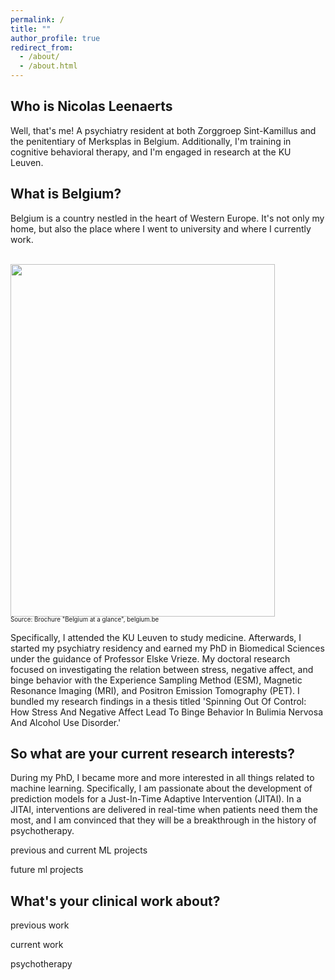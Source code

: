 ```yaml
---
permalink: /
title: ""
author_profile: true
redirect_from:
  - /about/
  - /about.html
---
```


## Who is Nicolas Leenaerts

Well, that's me! A psychiatry resident at both Zorggroep Sint-Kamillus and the penitentiary of Merksplas in Belgium. Additionally, I'm training in cognitive behavioral therapy, and I'm engaged in research at the KU Leuven.

## What is Belgium?
Belgium is a country nestled in the heart of Western Europe. It's not only my home, but also the place where I went to university and where I currently work.

<br/><img src='/images/Belgium.png' width="423" height="564">
<br/><sup><sub>Source: Brochure "Belgium at a glance", belgium.be</sub></sup>

Specifically, I attended the KU Leuven to study medicine. Afterwards, I started my psychiatry residency and earned my PhD in Biomedical Sciences under the guidance of Professor Elske Vrieze. My doctoral research focused on investigating the relation between stress, negative affect, and binge behavior with the Experience Sampling Method (ESM), Magnetic Resonance Imaging (MRI), and Positron Emission Tomography (PET). I bundled my research findings in a thesis titled 'Spinning Out Of Control: How Stress And Negative Affect Lead To Binge Behavior In Bulimia Nervosa And Alcohol Use Disorder.'

## So what are your current research interests?

During my PhD, I became more and more interested in all things related to machine learning. Specifically, I am passionate about the development of prediction models for a Just-In-Time Adaptive Intervention (JITAI). In a JITAI, interventions are delivered in  real-time when patients need them the most, and I am convinced that they will be a breakthrough in the history of psychotherapy.

previous and current ML projects

future ml projects

## What's your clinical work about?

previous work

current work

psychotherapy
